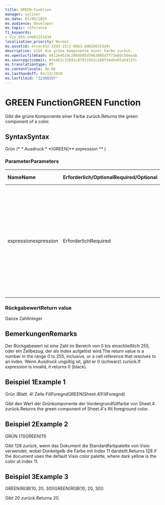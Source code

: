 ```yaml
---
title: GREEN-Funktion
manager: soliver
ms.date: 03/09/2015
ms.audience: Developer
ms.topic: reference
f1_keywords:
- Vis_DSS.chm82251434
localization_priority: Normal
ms.assetid: eccec432-32d3-15c2-06b3-dd02b6313d4c
description: Gibt die grüne Komponente einer Farbe zurück.
ms.openlocfilehash: 0412e4519c2964b05d7663805d7773e8dc5deaab
ms.sourcegitcommit: 8fe462c32b91c87911942c188f3445e85a54137c
ms.translationtype: MT
ms.contentlocale: de-DE
ms.lasthandoff: 04/23/2019
ms.locfileid: "32360207"
---
```

# <a name="green-function"></a><span data-ttu-id="3fba3-103">GREEN Function</span><span class="sxs-lookup"><span data-stu-id="3fba3-103">GREEN Function</span></span>

<span data-ttu-id="3fba3-104">Gibt die grüne Komponente einer Farbe zurück.</span><span class="sxs-lookup"><span data-stu-id="3fba3-104">Returns the green component of a color.</span></span>
  
## <a name="syntax"></a><span data-ttu-id="3fba3-105">Syntax</span><span class="sxs-lookup"><span data-stu-id="3fba3-105">Syntax</span></span>

<span data-ttu-id="3fba3-106">Grün (\* \* *Ausdruck* \* \*)</span><span class="sxs-lookup"><span data-stu-id="3fba3-106">GREEN(\*\* *expression* \*\* )</span></span> 
  
### <a name="parameters"></a><span data-ttu-id="3fba3-107">Parameter</span><span class="sxs-lookup"><span data-stu-id="3fba3-107">Parameters</span></span>

|<span data-ttu-id="3fba3-108">**Name**</span><span class="sxs-lookup"><span data-stu-id="3fba3-108">**Name**</span></span>|<span data-ttu-id="3fba3-109">**Erforderlich/Optional**</span><span class="sxs-lookup"><span data-stu-id="3fba3-109">**Required/Optional**</span></span>|<span data-ttu-id="3fba3-110">**Datentyp**</span><span class="sxs-lookup"><span data-stu-id="3fba3-110">**Data Type**</span></span>|<span data-ttu-id="3fba3-111">**Beschreibung**</span><span class="sxs-lookup"><span data-stu-id="3fba3-111">**Description**</span></span>|
|:-----|:-----|:-----|:-----|
| <span data-ttu-id="3fba3-112">_expression_</span><span class="sxs-lookup"><span data-stu-id="3fba3-112">_expression_</span></span> <br/> |<span data-ttu-id="3fba3-113">Erforderlich</span><span class="sxs-lookup"><span data-stu-id="3fba3-113">Required</span></span>  <br/> |<span data-ttu-id="3fba3-114">**Variiert**</span><span class="sxs-lookup"><span data-stu-id="3fba3-114">**Varies**</span></span> <br/> |<span data-ttu-id="3fba3-115">Ein Index einer Farbe in der Farbtabelle des Dokuments, ein Ausdruck, der in eine benutzerdefinierte Farbe (wie RGB oder GSL) aufgelöst wird, oder ein Bezug auf eine Zelle, die einen Farbindex oder ein Farbergebnis enthält.</span><span class="sxs-lookup"><span data-stu-id="3fba3-115">An index of a color in the document's color table, an expression that resolves to a custom color (such as RGB or HSL), or a reference to a cell that contains a color index or color result.</span></span>  <br/> |
   
### <a name="return-value"></a><span data-ttu-id="3fba3-116">Rückgabewert</span><span class="sxs-lookup"><span data-stu-id="3fba3-116">Return value</span></span>

<span data-ttu-id="3fba3-117">Ganze Zahl</span><span class="sxs-lookup"><span data-stu-id="3fba3-117">Integer</span></span>
  
## <a name="remarks"></a><span data-ttu-id="3fba3-118">Bemerkungen</span><span class="sxs-lookup"><span data-stu-id="3fba3-118">Remarks</span></span>

<span data-ttu-id="3fba3-119">Der Rückgabewert ist eine Zahl im Bereich von 0 bis einschließlich 255, oder ein Zellbezug, der als Index aufgelöst wird.</span><span class="sxs-lookup"><span data-stu-id="3fba3-119">The return value is a number in the range 0 to 255, inclusive, or a cell reference that resolves to an index.</span></span> <span data-ttu-id="3fba3-120">Wenn *Ausdruck* ungültig ist, gibt er 0 (schwarz) zurück.</span><span class="sxs-lookup"><span data-stu-id="3fba3-120">If  *expression*  is invalid, it returns 0 (black).</span></span> 
  
## <a name="example-1"></a><span data-ttu-id="3fba3-121">Beispiel 1</span><span class="sxs-lookup"><span data-stu-id="3fba3-121">Example 1</span></span>

<span data-ttu-id="3fba3-122">Grün (Blatt. 4! Zelle FillForegnd</span><span class="sxs-lookup"><span data-stu-id="3fba3-122">GREEN(Sheet.4!FillForegnd)</span></span>
  
<span data-ttu-id="3fba3-123">Gibt den Wert der Grünkomponente der Vordergrundfüllfarbe von Sheet.4 zurück.</span><span class="sxs-lookup"><span data-stu-id="3fba3-123">Returns the green component of Sheet.4's fill foreground color.</span></span>
  
## <a name="example-2"></a><span data-ttu-id="3fba3-124">Beispiel 2</span><span class="sxs-lookup"><span data-stu-id="3fba3-124">Example 2</span></span>

<span data-ttu-id="3fba3-125">GRÜN (11)</span><span class="sxs-lookup"><span data-stu-id="3fba3-125">GREEN(11)</span></span>
  
<span data-ttu-id="3fba3-126">Gibt 128 zurück, wenn das Dokument die Standardfarbpalette von Visio verwendet, wobei Dunkelgelb die Farbe mit Index 11 darstellt.</span><span class="sxs-lookup"><span data-stu-id="3fba3-126">Returns 128 if the document uses the default Visio color palette, where dark yellow is the color at index 11.</span></span>
  
## <a name="example-3"></a><span data-ttu-id="3fba3-127">Beispiel 3</span><span class="sxs-lookup"><span data-stu-id="3fba3-127">Example 3</span></span>

<span data-ttu-id="3fba3-128">GREEN(RGB(10, 20, 30))</span><span class="sxs-lookup"><span data-stu-id="3fba3-128">GREEN(RGB(10, 20, 30))</span></span>
  
<span data-ttu-id="3fba3-129">Gibt 20 zurück.</span><span class="sxs-lookup"><span data-stu-id="3fba3-129">Returns 20.</span></span>
  

